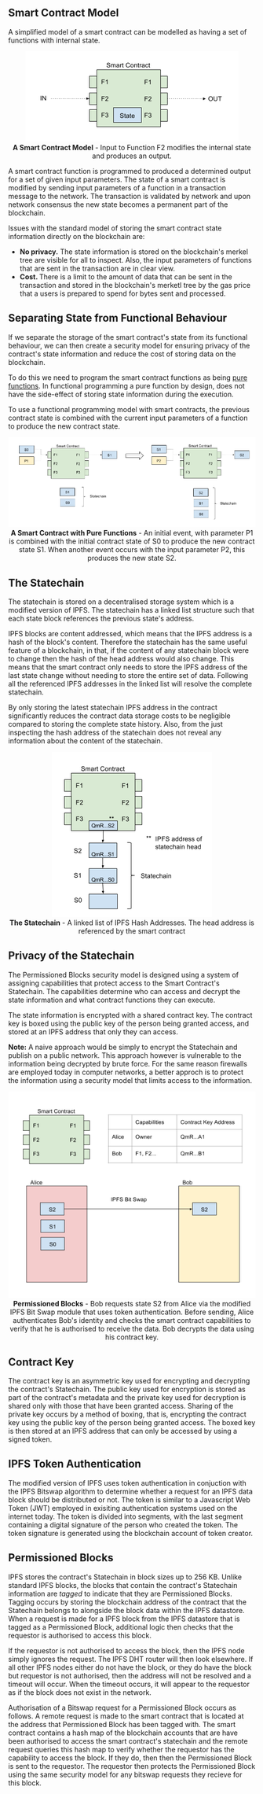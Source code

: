 ## Smart Contract Model

A simplified model of a smart contract can be modelled as having a set of functions with internal state.

<p align="center">
<img src="/images/smart-contract-model.png">
<br>
<b>A Smart Contract Model</b> - Input to Function F2 modifies the internal state and produces an output. 
</p>

A smart contract function is programmed to produced a determined output for a set of given input parameters.
The state of a smart contract is modified by sending input parameters of a function in a transaction message to the network. The transaction is validated by network and upon network consensus the new state becomes a permanent part of the blockchain.

Issues with the standard model of storing the smart contract state information directly on the blockchain are:

- <b> No privacy.</b> The state information is stored on the blockchain's merkel tree are visible for all to inspect. Also, the input parameters of functions that are sent in the transaction are in clear view.
- <b> Cost. </b> There is a limit to the amount of data that can be sent in the transaction and stored in the blockchain's merketl tree by the gas price that a users is prepared to spend for bytes sent and processed.

## Separating State from Functional Behaviour

If we separate the storage of the smart contract's state from its functional behaviour, we can then create a security model for ensuring privacy of the contract's state information and reduce the cost of storing data on the blockchain. 

To do this we need to program the smart contract functions as being [pure functions](https://en.wikipedia.org/wiki/Pure_function). In functional programming a pure function by design, does not have the side-effect of storing state information during the execution.

To use a functional programming model with smart contracts, the previous contract state is combined with the current input parameters of a function to produce the new contract state.

<p align="center">
<img src="/images/smart-contract-using-pure-functions.png">
<br>
<b>A Smart Contract with Pure Functions</b> - An initial event, with parameter P1 is combined with the initial contract state of S0 to produce the new contract state S1. When another event occurs with the input parameter P2, this produces the new state S2.
</p>

## The Statechain

The statechain is stored on a decentralised storage system which is a modified version of IPFS. The statechain has a linked list structure such that each state block references the previous state's address.

IPFS blocks are content addressed, which means that the IPFS address is a hash of the block's content. Therefore the statechain has the same useful feature of a blockchain, in that, if the content of any statechain block were to change then the hash of the head address would also change. This means that the smart contract only needs to store the IPFS address of the last state change without needing to store the entire set of data. Following all the referenced IPFS addresses in the linked list will resolve the complete statechain.

By only storing the latest statechain IPFS address in the contract significantly reduces the contract data storage costs to be negligible compared to storing the complete state history. Also, from the just inspecting the hash address of the statechain does not reveal any information about the content of the statechain.

<p align="center">
<img src="/images/statechain.png">
<br>
<b>The Statechain</b> - A linked list of IPFS Hash Addresses. The head address is referenced by the smart contract
</p>

## Privacy of the Statechain

The Permissioned Blocks security model is designed using a system of assigning capabilities that protect access to the Smart Contract's Statechain. The capabilities determine who can access and decrypt the state information and what contract functions they can execute.

The state information is encrypted with a shared contract key. The contract key is boxed using the public key of the person being granted access, and stored at an IPFS address that only they can access.

<b>Note:</b> A naive approach would be simply to encrypt the Statechain and publish on a public network. This approach however is vulnerable to the information being decrypted by brute force. For the same reason firewalls are employed today in computer networks, a better approch is to protect the information using a security model that limits access to the information.
 
<p align="center">
<img src="/images/permissioned-blocks-capabilities.png">
<br>
<b>Permissioned Blocks</b> - Bob requests state S2 from Alice via the modified IPFS Bit Swap module that uses token authentication. Before sending, Alice authenticates Bob's identity and checks the smart contract capabilities to verify that he is authorised to receive the data. Bob decrypts the data using his contract key. 
</p>

## Contract Key

The contract key is an asymmetric key used for encrypting and decrypting the contract's Statechain. The public key used for encryption is stored as part of the contract's metadata and the private key used for decryption is shared only with those that have been granted access. Sharing of the private key occurs by a method of boxing, that is, encrypting the contract key using the public key of the person being granted access. The boxed key is then stored at an IPFS address that can only be accessed by using a signed token.

## IPFS Token Authentication

The modified version of IPFS uses token authentication in conjuction with the IPFS Bitswap algorithm to determine whether a request for an IPFS data block should be distributed or not. The token is similar to a Javascript Web Token (JWT) employed in exisiting authentication systems used on the internet today. The token is divided into segments, with the last segment containing a digital signature of the person who created the token. The token signature is generated using the blockchain account of token creator. 

## Permissioned Blocks

IPFS stores the contract's Statechain in block sizes up to 256 KB. Unlike standard IPFS blocks, the blocks that contain the contract's Statechain information are <i>tagged</i> to indicate that they are Permissioned Blocks. Tagging occurs by storing the blockchain address of the contract that the Statechain belongs to alongside the block data within the IPFS datastore. When a request is made for a IPFS block from the IPFS datastore that is tagged as a Permissioned Block, additional logic then checks that the requestor is authorised to access this block. 

If the requestor is not authorised to access the block, then the IPFS node simply ignores the request. The IPFS DHT router will then look elsewhere. If all other IPFS nodes either do not have the block, or they do have the block but requestor is not authorised, then the address will not be resolved and a timeout will occur. When the timeout occurs, it will appear to the requestor as if the block does not exist in the network.

Authorisation of a Bitswap request for a Permissioned Block occurs as follows. A remote request is made to the smart contract that is located at the address that Permissioned Block has been tagged with. The smart contract contains a hash map of the blockchain accounts that are have been authorised to access the smart contract's statechain and the remote request queries this hash map to verify whether the requestor has the capability to access the block. If they do, then then the Permissioned Block is sent to the requestor. The requestor then protects the Permissioned Block using the same security model for any bitswap requests they recieve for this block.
